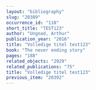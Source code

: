 ```yaml
---
layout: "bibliography"
slug: "20389"
occurrence_id: "118"
short_title: "TEST123"
author: "Ungnad, Arthur"
publication_year: "2016"
title: "Volledige titel test123"
book: "The never ending story"
pages: "188"
related_objects: "2929"
related_publications: "75"
title: "Volledige titel test123"
previous_item: "20392"
---
```


